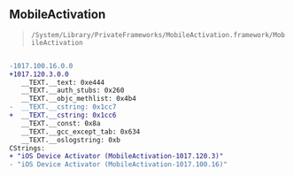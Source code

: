 ## MobileActivation

> `/System/Library/PrivateFrameworks/MobileActivation.framework/MobileActivation`

```diff

-1017.100.16.0.0
+1017.120.3.0.0
   __TEXT.__text: 0xe444
   __TEXT.__auth_stubs: 0x260
   __TEXT.__objc_methlist: 0x4b4
-  __TEXT.__cstring: 0x1cc7
+  __TEXT.__cstring: 0x1cc6
   __TEXT.__const: 0x8a
   __TEXT.__gcc_except_tab: 0x634
   __TEXT.__oslogstring: 0xb
CStrings:
+ "iOS Device Activator (MobileActivation-1017.120.3)"
- "iOS Device Activator (MobileActivation-1017.100.16)"

```
